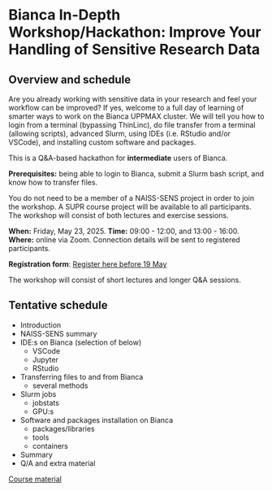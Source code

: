 # Bianca In-Depth Workshop/Hackathon: Improve Your Handling of Sensitive Research Data

## Overview and schedule

Are you already working with sensitive data in your research and feel your workflow can be improved? If yes, welcome to a full day of learning of smarter ways to work on the Bianca UPPMAX cluster. We will tell you how to login from a terminal (bypassing ThinLinc), do file transfer from a terminal (allowing scripts), advanced Slurm, using IDEs (i.e. RStudio and/or VSCode), and installing custom software and packages.

This is a Q&A-based hackathon for **intermediate** users of Bianca.

**Prerequisites:** being able to login to Bianca, submit a Slurm bash script, and know how to transfer files.

You do not need to be a member of a NAISS-SENS project in order to join the workshop. A SUPR course project will be available to all participants. The workshop will consist of both lectures and exercise sessions.

**When:** Friday, May 23, 2025.
**Time:** 09:00 - 12:00, and 13:00 - 16:00.
**Where:** online via Zoom. Connection details will be sent to registered participants.

**Registration form**: [Register here before 19 May](https://forms.gle/9jXrpCwfDFNL25CP7)

The workshop will consist of short lectures and longer Q&A sessions.

## Tentative schedule

- Introduction
- NAISS-SENS summary
- IDE:s on Bianca (selection of below)
    - VSCode
    - Jupyter
    - RStudio
- Transferring files to and from Bianca
    - several methods
- Slurm jobs
    - jobstats
    - GPU:s
- Software and packages installation on Bianca
    - packages/libraries
    - tools
    - containers
- Summary
- Q/A and extra material

[Course material](https://uppmax.github.io/bianca_workshops/intermediate/intro/)

